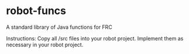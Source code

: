 # robot-funcs
A standard library of Java functions for FRC

Instructions: Copy all /src files into your robot project. Implement them as necessary in your robot project.
